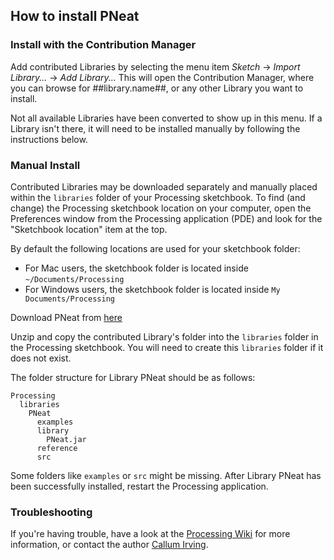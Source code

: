 ## How to install PNeat

### Install with the Contribution Manager

Add contributed Libraries by selecting the menu item _Sketch_ → _Import Library..._ → _Add Library..._ This will open the Contribution Manager, where you can browse for ##library.name##, or any other Library you want to install.

Not all available Libraries have been converted to show up in this menu. If a Library isn't there, it will need to be installed manually by following the instructions below.

### Manual Install

Contributed Libraries may be downloaded separately and manually placed within the `libraries` folder of your Processing sketchbook. To find (and change) the Processing sketchbook location on your computer, open the Preferences window from the Processing application (PDE) and look for the "Sketchbook location" item at the top.

By default the following locations are used for your sketchbook folder: 
  * For Mac users, the sketchbook folder is located inside `~/Documents/Processing` 
  * For Windows users, the sketchbook folder is located inside `My Documents/Processing`

Download PNeat from [here](https://github.com/Callum-Irving/PNeat)

Unzip and copy the contributed Library's folder into the `libraries` folder in the Processing sketchbook. You will need to create this `libraries` folder if it does not exist.

The folder structure for Library PNeat should be as follows:

```
Processing
  libraries
    PNeat
      examples
      library
        PNeat.jar
      reference
      src
```
             
Some folders like `examples` or `src` might be missing. After Library PNeat has been successfully installed, restart the Processing application.

### Troubleshooting

If you're having trouble, have a look at the [Processing Wiki](https://github.com/processing/processing/wiki/How-to-Install-a-Contributed-Library) for more information, or contact the author [Callum Irving](https://callumirving.vercel.app).
